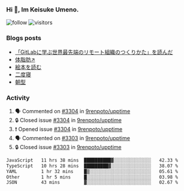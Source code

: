 ### Hi 👋, Im Keisuke Umeno.

<!--
**9renpoto/9renpoto** is a ✨ _special_ ✨ repository because its `README.md` (this file) appears on your GitHub profile.

Here are some ideas to get you started:

- 🔭 I’m currently working on ...
- 🌱 I’m currently learning ...
- 👯 I’m looking to collaborate on ...
- 🤔 I’m looking for help with ...
- 💬 Ask me about ...
- 📫 How to reach me: ...
- 😄 Pronouns: ...
- ⚡ Fun fact: ...
-->

![follow](https://img.shields.io/github/followers/9renpoto?label=Follow&style=social)
![visitors](https://komarev.com/ghpvc/?username=9renpoto&label=Profile%20views&color=0e75b6&style=flat)

### Blogs posts

<!-- BLOG-POST-LIST:START -->
- [「GitLabに学ぶ世界最先端のリモート組織のつくりかた」を読んだ](https://9renpoto.win/entry/2024/09/10/remote_organization)
- [体脂肪↗](https://9renpoto.win/entry/2024/08/12/gaining_fat)
- [絵本を読む](https://9renpoto.win/entry/2024/07/26/picture_book)
- [二度寝](https://9renpoto.win/entry/2024/07/18/going_back_to_sleep)
- [朝型](https://9renpoto.win/entry/2024/05/29/im-an-early)
<!-- BLOG-POST-LIST:END -->

### Activity

<!--START_SECTION:activity-->
1. 🗣 Commented on [#3304](https://github.com/9renpoto/upptime/issues/3304#issuecomment-2378267069) in [9renpoto/upptime](https://github.com/9renpoto/upptime)
2. 🔒 Closed issue [#3304](https://github.com/9renpoto/upptime/issues/3304) in [9renpoto/upptime](https://github.com/9renpoto/upptime)
3. ❗ Opened issue [#3304](https://github.com/9renpoto/upptime/issues/3304) in [9renpoto/upptime](https://github.com/9renpoto/upptime)
4. 🗣 Commented on [#3303](https://github.com/9renpoto/upptime/issues/3303#issuecomment-2378110715) in [9renpoto/upptime](https://github.com/9renpoto/upptime)
5. 🔒 Closed issue [#3303](https://github.com/9renpoto/upptime/issues/3303) in [9renpoto/upptime](https://github.com/9renpoto/upptime)
<!--END_SECTION:activity-->

<!--START_SECTION:waka-->

```txt
JavaScript   11 hrs 38 mins  ██████████▓░░░░░░░░░░░░░░   42.33 %
TypeScript   10 hrs 28 mins  █████████▓░░░░░░░░░░░░░░░   38.07 %
YAML         1 hr 32 mins    █▒░░░░░░░░░░░░░░░░░░░░░░░   05.61 %
Other        1 hr 5 mins     █░░░░░░░░░░░░░░░░░░░░░░░░   03.98 %
JSON         43 mins         ▓░░░░░░░░░░░░░░░░░░░░░░░░   02.67 %
```

<!--END_SECTION:waka-->
